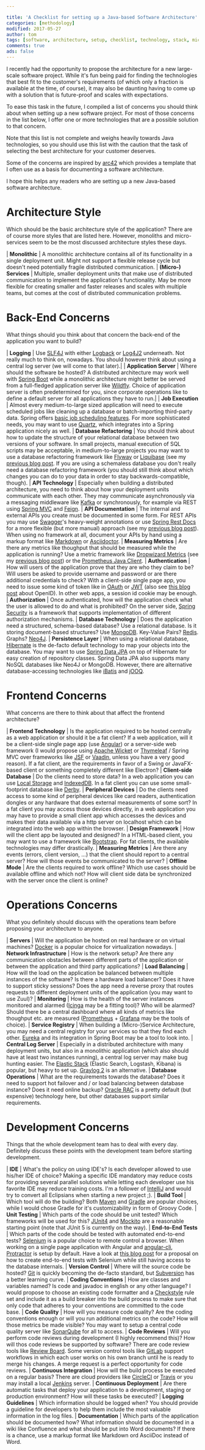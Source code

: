 ```yaml
---

title: 'A Checklist for setting up a Java-based Software Architecture'
categories: [methodology]
modified: 2017-05-27
author: tom
tags: [software, architecture, setup, checklist, technology, stack, microservice, monolith]
comments: true
ads: false
---
```


I recently had the opportunity to propose the architecture for a new large-scale software
project. While it's fun being paid for finding the technologies that best fit to
the customer's requirements (of which only a fraction is available at the time, of course), it may 
also be daunting having to come up with a solution that is future-proof and scales with expectations.

To ease this task in the future, I compiled a list of concerns you should think about
when setting up a new software project. For most of those concerns in the list below, I offer one or more technologies that
are a possible solution to that concern.

Note that this list is not 
complete and weighs heavily towards Java technologies, so you should use this list with the
caution that the task of selecting the best architecture for your customer deserves.

Some of the concerns are inspired by [arc42](http://www.arc42.de/) which provides a template
that I often use as a basis for documenting a software architecture.

I hope this helps any readers who are setting up a new Java-based software architecture.

# Architecture Style

Which should be the basic architecture style of the application? There are of course more
styles that are listed here. However, monoliths and micro-services seem to be the most
discussed architecture styles these days.

| **Monolithic**              | A monolithic architecture contains all of its functionality in a single deployment unit. Might not support a flexible release cycle but doesn't need potentially fragile distributed communication.
| **(Micro-) Services**       | Multiple, smaller deployment units that make use of distributed communication to implement the application's functionality. May be more flexible for creating smaller and faster releases and scales with multiple teams, but comes at the cost of distributed communication problems.


# Back-End Concerns

What things should you think about that concern the back-end of the application you
want to build?

| **Logging**                 | Use [SLF4J](https://www.slf4j.org/) with either [Logback](https://logback.qos.ch/) or [Log4J2](https://logging.apache.org/log4j/2.x/) underneath. Not really much to think on, nowadays. You should however think about using a central log server (we will come to that later).|
| **Application Server**      | Where should the software be hosted? A distributed architecture may work well with [Spring Boot](https://projects.spring.io/spring-boot/) while a monolithic architecture might better be served from a full-fledged application server like [Wildfly](http://wildfly.org/). Choice of application server is often predetermined for you, since corporate operations like to define a default server for all applications they have to run.|
| **Job Execution**           | Almost every medium-to-large sized application will need to execute scheduled jobs like cleaning up a database or batch-importing third-party data. Spring offers [basic job scheduling features](https://docs.spring.io/spring/docs/current/spring-framework-reference/html/scheduling.html). For more sophisticated needs, you may want to use [Quartz](http://www.quartz-scheduler.org/), which integrates into a Spring application nicely as well. 
| **Database Refactoring**    | You should think about how to update the structure of your relational database between two versions of your software. In small projects, manual execution of SQL scripts may be acceptable, in medium-to-large projects you may want to use a database refactoring framework like [Flyway](https://flywaydb.org/) or [Liquibase](http://www.liquibase.org/) (see my [previous blog post](/database-refactoring-flyway-vs-liquibase/). If you are using a schemaless database you don't really need a database refactoring framework (you should still think about which changes you can do to your data in order to stay backwards-compatible, though).
| **API Technology**          | Especially when building a distributed architecture, you need to think about how your deployment units communicate with each other. They may communicate asynchronously via a messaging middleware like [Kafka](https://kafka.apache.org/) or synchronously, for example via REST using [Spring MVC](https://docs.spring.io/spring/docs/current/spring-framework-reference/html/mvc.html) and [Feign](https://github.com/OpenFeign/feign). 
| **API Documentation**       | The internal and external APIs you create must be documented in some form. For REST APIs you may use [Swagger](http://swagger.io/)'s heavy-weight annotations or use [Spring Rest Docs](https://projects.spring.io/spring-restdocs/) for a more flexible (but more manual) approach (see my [previous blog post](/spring-restdocs/)). When using no framework at all, document your APIs by hand using a markup format like [Markdown](https://de.wikipedia.org/wiki/Markdown) or [Asciidoctor](https://de.wikipedia.org/wiki/AsciiDoc).
| **Measuring Metrics**       | Are there any metrics like thoughput that should be measured while the application is running? Use a metric framework like [Dropwizard Metrics](http://metrics.dropwizard.io) (see my [previous blog post](/transparency-with-spring-boot/)) or the [Prometheus Java Client](https://github.com/prometheus/client_java).
| **Authentication**          | How will users of the application prove that they are who they claim to be? Will users be asked to provide username and password or are there additional credentials to check? With a client-side single page app, you need to issue some kind of token like in [OAuth](https://oauth.net/2/) or [JWT](https://jwt.io/) (also see [this blog post](/openid-connect/) about OpenID). In other web apps, a session id cookie may be enough. 
| **Authorization**           | Once authenticated, how will the application check what the user is allowed to do and what is prohibited? On the server side, [Spring Security](https://projects.spring.io/spring-security/) is a framework that supports implementation of different authorization mechanisms.
| **Database Technology**     | Does the application need a structured, schema-based database? Use a relational database. Is it storing document-based structures? Use [MongoDB](https://www.mongodb.com/). Key-Value Pairs? [Redis](https://redis.io/). Graphs? [Neo4J](https://neo4j.com/).
| **Persistence Layer**       | When using a relational database, [Hibernate](http://hibernate.org/) is the de-facto default technology to map your objects into the database. You may want to use [Spring Data JPA](http://projects.spring.io/spring-data-jpa/) on top of Hibernate for easy creation of repository classes. Spring Data JPA also supports many NoSQL databases like Neo4J or MongoDB. However, there are alternative database-accessing technologies like [iBatis](http://ibatis.apache.org/) and [jOOQ](https://www.jooq.org/).

# Frontend Concerns

What concerns are there to think about that affect the frontend architecture? 

| **Frontend Technology**     | Is the application required to be hosted centrally as a web application or should it be a fat client? If a web application, will it be a client-side single page app (use [Angular](https://angular.io/)) or a server-side web framework (I would propose using [Apache Wicket](http://wicket.apache.org/) or [Thymeleaf](http://www.thymeleaf.org/) / Spring MVC over frameworks like [JSF](https://de.wikipedia.org/wiki/JavaServer_Faces) or [Vaadin](https://vaadin.com/home), unless you have a very good reason). If a fat client, are the requirements in favor of a Swing or JavaFX-based client or something completely different like Electron?
| **Client-side Database**    | Do the clients need to store data? In a web application you can use [Local Storage](https://de.wikipedia.org/wiki/Web_Storage) and [IndexedDB](https://en.wikipedia.org/wiki/Indexed_Database_API). In a fat client you can use some small-footprint database like [Derby](https://db.apache.org/derby/).
| **Peripheral Devices**      | Do the clients need access to some kind of peripheral devices like card readers, authentication dongles or any hardware that does external measurements of some sort? In a fat client you may access those devices directly, in a web application you may have to provide a small client app which accesses the devices and makes their data available via a http server on localhost which can be integrated into the web app within the browser. 
| **Design Framework**        | How will the client app be layouted and designed? In a HTML-based client, you may want to use a framework like [Bootstrap](http://getbootstrap.com/). For fat clients, the available technologies may differ drastically.
| **Measuring Metrics**       | Are there any events (errors, client version, ...) that the client should report to a central server? How will those events be communicated to the server? 
| **Offline Mode**            | Are the clients required to work offline? Which use cases should be available offline and which not? How will client side data be synchronized with the server once the client is online?

# Operations Concerns

What you definitely should discuss with the operations team before proposing your 
architecture to anyone.

| **Servers**                 | Will the application be hosted on real hardware or on virtual machines? [Docker](https://www.docker.com/) is a popular choice for virtualization nowadays.
| **Network Infrastructure**  | How is the network setup? Are there any communication obstacles between different parts of the application or between the application and third party applications? 
| **Load Balancing**          | How will the load on the application be balanced between multiple instances of the software? Is there a hardware load balancer? Does it have to support sticky sessions? Does the app need a reverse proxy that routes requests to different deployment units of the application (you may want to use Zuul)?
| **Monitoring**              | How is the health of the server instances monitored and alarmed ([Icinga](https://www.icinga.com/) may be a fitting tool)? Who will be alarmed? Should there be a central dashboard where all kinds of metrics like thoughput etc. are measured ([Prometheus](https://prometheus.io/) + [Grafana](https://grafana.com/) may be the tools of choice).
| **Service Registry**        | When building a (Micro-)Service Architecture, you may need a central registry for your services so that they find each other. [Eureka](https://github.com/Netflix/eureka) and its integration in Spring Boot may be a tool to look into.
| **Central Log Server**      | Especially in a distributed architecture with many deployment units, but also in a monolithic application (which also should have at least two instances running), a central log server may make bug hunting easier. The [Elastic Stack](https://www.elastic.co/de/products) (Elastic Search, Logstash, Kibana) is popular, but heavy to set up. [Graylog 2](https://www.graylog.org/) is an alternative.
| **Database Operations**     | What are the requirements towards the database? Does it need to support hot failover and / or load balancing between database instance? Does it need online backup? [Oracle RAC](https://www.oracle.com/database/real-application-clusters/) is a pretty default (but expensive) technology here, but other databases support similar requirements. 

# Development Concerns

Things that the whole development team has to deal with every day. Definitely discuss these
points with the development team before starting development.

| **IDE**                     | What's the policy on using IDE's? Is each developer allowed to use his/her IDE of choice? Making a specific IDE mandatory may reduce costs for providing several parallel solutions while letting each developer use his favorite IDE may reduce training costs. I'm a follower of [IntelliJ](https://www.jetbrains.com/idea/) and would try to convert all Eclipsians when starting a new project ;).
| **Build Tool**              | Which tool will do the building? Both [Maven](https://maven.apache.org/) and [Gradle](https://gradle.org/) are popular choices, while I would chose Gradle for it's customizability in form of Groovy Code.
| **Unit Testing**            | Which parts of the code should be unit tested? Which frameworks will be used for this? [JUnit4](http://junit.org/junit4/) and [Mockito](http://site.mockito.org/) are a reasonable starting point (note that JUnit 5 is currently on the way).
| **End-to-End Tests**        | Which parts of the code should be tested with automated end-to-end tests? [Selenium](http://www.seleniumhq.org/) is a popular choice to remote control a browser. When working on a single page application with Angular and [angular-cli](https://cli.angular.io/), [Protractor](http://www.protractortest.org/) is setup by default. Have a look at [this blog post](https://dzone.com/articles/lightweight-e2e-testing-for-spring-boot-angular-ap) for a proposal on how to create end-to-end tests with Selenium while still having access to the database internals. 
| **Version Control**         | Where will the source code be hosted? [Git](https://git-scm.com/) is quickly becoming the de-facto standard, but [Subversion](https://subversion.apache.org/) has a better learning curve.
| **Coding Conventions**      | How are classes and variables named? Is code and javadoc in english or any other language? I would propose to choose an existing code formatter and a [Checkstyle](http://checkstyle.sourceforge.net/) rule set and include it as a build breaker into the build process to make sure that only code that adheres to your conventions are committed to the code base.
| **Code Quality**            | How will you measure code quality? Are the coding conventions enough or will you run additional metrics on the code? How will those metrics be made visible? You may want to setup a central code quality server like [SonarQube](https://www.sonarqube.org/) for all to access.
| **Code Reviews**            | Will you perform code reviews during development (I highly recommend this)? How will thos code reviews be supported by software? There are code review tools like [Review Board](https://www.reviewboard.org/). Some version control tools like [GitLab](https://gitlab.com/) support workflows in which each user works on his own branch until he is ready to merge his changes. A merge request is a perfect opportunity for code reviews.
| **Continuous Integration**  | How will the build process be executed on a regular basis? There are cloud providers like [CircleCI](https://circleci.com/) or [Travis](https://travis-ci.org/) or you may install a local [Jenkins](https://jenkins.io/) server. 
| **Continuous Deployment**   | Are there automatic tasks that deploy your application to a development, staging or production environment? How will these tasks be executed?
| **Logging Guidelines**      | Which information should be logged when? You should provide a guideline for developers to help them include the most valuable information in the log files.
| **Documentation**           | Which parts of the application should be documented how? What information should be documented in a wiki like Confluence and what should be put into Word documents? If there is a chance, use a markup format like Markdown ord AsciiDoc instead of Word.
